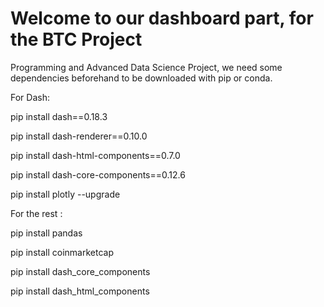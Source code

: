 # Welcome to our dashboard part, for the BTC Project
Programming and Advanced Data Science Project, we need some dependencies beforehand to be downloaded with pip or conda. 


For Dash: 

pip install dash==0.18.3

pip install dash-renderer==0.10.0

pip install dash-html-components==0.7.0

pip install dash-core-components==0.12.6

pip install plotly --upgrade

For the rest : 

pip install pandas

pip install coinmarketcap

pip install dash_core_components

pip install dash_html_components


